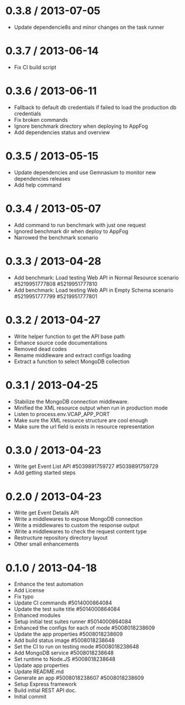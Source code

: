 
0.3.8 / 2013-07-05 
==================

  * Update dependencie8s and minor changes on the task runner

0.3.7 / 2013-06-14 
==================

  * Fix CI build script

0.3.6 / 2013-06-11 
==================

  * Fallback to default db credentials if failed to load the production db credentials
  * Fix broken commands
  * Ignore benchmark directory when deploying to AppFog
  * Add dependencies status and overview

0.3.5 / 2013-05-15
==================

  * Update dependencies and use Gemnasium to monitor new dependencies releases
  * Add help command

0.3.4 / 2013-05-07
==================

  * Add command to run benchmark with just one request
  * Ignored benchmark dir when deploy to AppFog
  * Narrowed the benchmark scenario

0.3.3 / 2013-04-28
==================

  * Add benchmark: Load testing Web API in Normal Resource scenario #5219951777808 #5219951777810
  * Add benchmark: Load testing Web API in Empty Schema scenario #5219951777799 #5219951777801

0.3.2 / 2013-04-27
==================

  * Write helper function to get the API base path
  * Enhance source code documentations
  * Removed dead codes
  * Rename middleware and extract configs loading
  * Extract a function to select MongoDB collection

0.3.1 / 2013-04-25
==================

  * Stabilize the MongoDB connection middleware.
  * Minified the XML resource output when run in production mode
  * Listen to process.env.VCAP_APP_PORT
  * Make sure the XML resource structure are cool enough
  * Make sure the url field is exists in resource representation

0.3.0 / 2013-04-23
==================

  * Write get Event List API #5039891759727 #5039891759729
  * Add getting started steps

0.2.0 / 2013-04-23
==================

  * Write get Event Details API
  * Write a middlewares to expose MongoDB connection
  * Write a middlewares to custom the response output
  * Write a middlewares to check the request content type
  * Restructure repository directory layout
  * Other small enhancements

0.1.0 / 2013-04-18
==================

  * Enhance the test automation
  * Add License
  * Fix typo
  * Update CI commands #5014000864084
  * Update the test suite title #5014000864084
  * Enhanced modules
  * Setup initial test suites runner #5014000864084
  * Enhanced the configs for each of mode #5008018238609
  * Update the app properties #5008018238609
  * Add build status image #5008018238648
  * Set the CI to run on testing mode #5008018238648
  * Add MongoDB service #5008018238648
  * Set runtime to Node.JS #5008018238648
  * Update app properties
  * Update README.md
  * Generate an app #5008018238607 #5008018238609
  * Setup Express framework
  * Build initial REST API doc.
  * Initial commit
